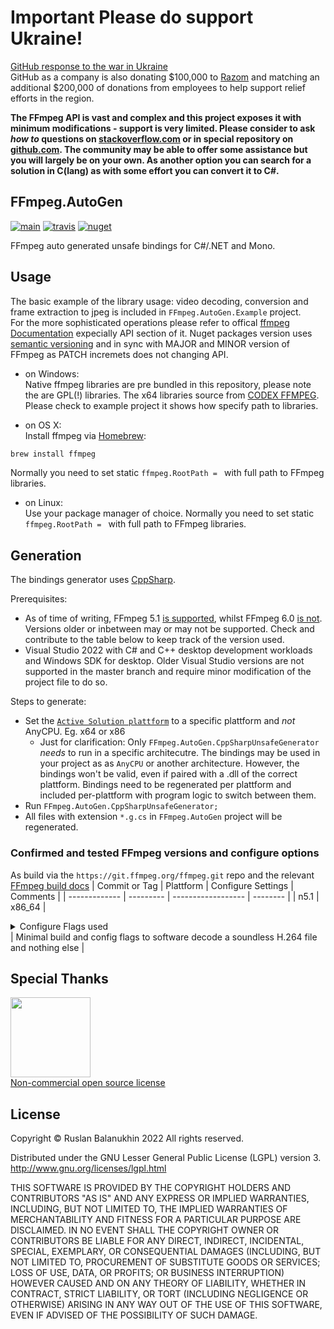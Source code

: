 # Important Please do support Ukraine!

[GitHub response to the war in Ukraine](https://github.blog/2022-03-02-our-response-to-the-war-in-ukraine/)<br/>
GitHub as a company is also donating $100,000 to [Razom](https://razomforukraine.org/) and matching an additional $200,000 of donations from employees to help support relief efforts in the region.

**The FFmpeg API is vast and complex and this project exposes it with minimum modifications - support is very limited.
Please consider to ask *how to* questions on [stackoverflow.com](https://stackoverflow.com/search?tab=newest&q=ffmpeg%20autogen) or in special repository on [github.com](https://github.com/Ruslan-B/FFmpeg.AutoGen.Questions/issues). 
The community may be able to offer some assistance but you will largely be on your own.
As another option you can search for a solution in C(lang) as with some effort you can convert it to C#.**

## FFmpeg.AutoGen 
[![main](https://github.com/Ruslan-B/FFmpeg.AutoGen/actions/workflows/main.yml/badge.svg)](https://github.com/Ruslan-B/FFmpeg.AutoGen/actions/workflows/main.yml)
[![travis](https://travis-ci.org/Ruslan-B/FFmpeg.AutoGen.svg)](https://travis-ci.org/Ruslan-B/FFmpeg.AutoGen)
[![nuget](https://img.shields.io/nuget/v/FFmpeg.AutoGen.svg)](https://www.nuget.org/packages/FFmpeg.AutoGen/)

FFmpeg auto generated unsafe bindings for C#/.NET and Mono.

## Usage

The basic example of the library usage: video decoding, conversion and frame extraction to jpeg is included in ```FFmpeg.AutoGen.Example``` project.  
For the more sophisticated operations please refer to offical [ffmpeg Documentation](https://www.ffmpeg.org/documentation.html) expecially API section of it.
Nuget packages version uses [semantic versioning](https://semver.org/) and in sync with MAJOR and MINOR version of FFmpeg as PATCH incremets does not changing API.

- on Windows:  
Native ffmpeg libraries are pre bundled in this repository, please note the are GPL(!) libraries. 
The x64 libraries source from [CODEX FFMPEG](https://www.gyan.dev/ffmpeg/builds/).
Please check to example project it shows how specify path to libraries.  

- on OS X:  
Install ffmpeg via [Homebrew](https://formulae.brew.sh/formula/ffmpeg):
```bash
brew install ffmpeg
```
Normally you need to set static ```ffmpeg.RootPath = ``` with full path to FFmpeg libraries.

- on Linux:  
Use your package manager of choice.
Normally you need to set static ```ffmpeg.RootPath = ``` with full path to FFmpeg libraries.

## Generation

The bindings generator uses [CppSharp](https://github.com/mono/CppSharp).

Prerequisites:
 - As of time of writing, FFmpeg 5.1 [is supported](https://github.com/Ruslan-B/FFmpeg.AutoGen/pull/211), whilst FFmpeg 6.0 [is not](https://github.com/Ruslan-B/FFmpeg.AutoGen/issues/241). Versions older or inbetween may or may not be supported. Check and contribute to the table below to keep track of the version used.
 - Visual Studio 2022 with C# and C++ desktop development workloads and Windows SDK for desktop. Older Visual Studio versions are not supported in the master branch and require minor modification of the project file to do so.

Steps to generate:
- Set the [`Active Solution plattform`](https://learn.microsoft.com/en-us/visualstudio/ide/how-to-configure-projects-to-target-multiple-platforms?view=vs-2022) to a specific plattform and *not* AnyCPU. Eg. x64 or x86
  - Just for clarification: Only `FFmpeg.AutoGen.CppSharpUnsafeGenerator` *needs* to run in a specific architecutre. The bindings may be used in your project as as `AnyCPU` or another architecture. However, the bindings won't be valid, even if paired with a .dll of the correct plattform. Bindings need to be regenerated per plattform and included per-plattform with program logic to switch between them.
- Run ```FFmpeg.AutoGen.CppSharpUnsafeGenerator;```
- All files with extension ```*.g.cs```  in ```FFmpeg.AutoGen``` project will be regenerated.

### Confirmed and tested FFmpeg versions and configure options
As build via the `https://git.ffmpeg.org/ffmpeg.git` repo and the relevant [FFmpeg build docs](https://trac.ffmpeg.org/wiki/CompilationGuide)
| Commit or Tag | Plattform | Configure Settings | Comments |
| ------------- | --------- | ------------------ | -------- |
| n5.1          | x86_64    | <details><summary>Configure Flags used</summary>`./configure --disable-nvenc --enable-shared --disable-nvdec --enable-gpl --enable-stripping --disable-vulkan --disable-sdl2 --disable-securetransport --disable-swresample --disable-swscale --disable-avfilter --disable-network --disable-doc --disable-programs --disable-d3d11va --disable-cuda-llvm --disable-dxva2 --disable-schannel --disable-mediafoundation --disable-postproc --disable-avdevice --disable-encoders --disable-hwaccels --disable-muxers --disable-parsers --disable-bsfs --disable-indevs --disable-outdevs --disable-devices --disable-filters --disable-decoders --enable-decoder=h264 --disable-protocols --enable-protocol=file --disable-demuxers --enable-demuxer=mov --enable-demuxer=h264 --enable-demuxer=m4v`</details> | Minimal build and config flags to software decode a soundless H.264 file and nothing else |

## Special Thanks
<a href="https://jetbrains.com">
<img src="https://account.jetbrains.com/static/images/jetbrains-logo-inv.svg" data-canonical-src="https://account.jetbrains.com/static/images/jetbrains-logo-inv.svg" width="128" height="128" />
 <br/>
Non-commercial open source license
 <a/>


## License

Copyright © Ruslan Balanukhin 2022
All rights reserved.

Distributed under the GNU Lesser General Public License (LGPL) version 3.  
http://www.gnu.org/licenses/lgpl.html

THIS SOFTWARE IS PROVIDED BY THE COPYRIGHT HOLDERS AND CONTRIBUTORS
"AS IS" AND ANY EXPRESS OR IMPLIED WARRANTIES, INCLUDING, BUT NOT
LIMITED TO, THE IMPLIED WARRANTIES OF MERCHANTABILITY AND FITNESS FOR
A PARTICULAR PURPOSE ARE DISCLAIMED. IN NO EVENT SHALL THE COPYRIGHT
OWNER OR CONTRIBUTORS BE LIABLE FOR ANY DIRECT, INDIRECT, INCIDENTAL,
SPECIAL, EXEMPLARY, OR CONSEQUENTIAL DAMAGES (INCLUDING, BUT NOT
LIMITED TO, PROCUREMENT OF SUBSTITUTE GOODS OR SERVICES; LOSS OF USE,
DATA, OR PROFITS; OR BUSINESS INTERRUPTION) HOWEVER CAUSED AND ON ANY
THEORY OF LIABILITY, WHETHER IN CONTRACT, STRICT LIABILITY, OR TORT
(INCLUDING NEGLIGENCE OR OTHERWISE) ARISING IN ANY WAY OUT OF THE USE
OF THIS SOFTWARE, EVEN IF ADVISED OF THE POSSIBILITY OF SUCH DAMAGE.
